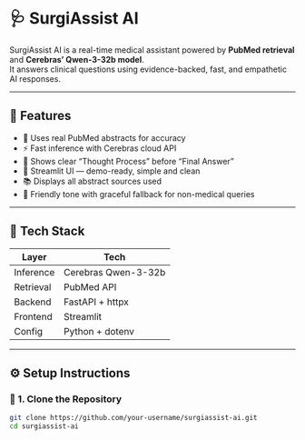# 🩺 SurgiAssist AI

SurgiAssist AI is a real-time medical assistant powered by **PubMed retrieval** and **Cerebras’ Qwen-3-32b model**.  
It answers clinical questions using evidence-backed, fast, and empathetic AI responses.

---

## 🚀 Features

- 🔬 Uses real PubMed abstracts for accuracy
- ⚡ Fast inference with Cerebras cloud API
- 🧠 Shows clear “Thought Process” before “Final Answer”
- 🎨 Streamlit UI — demo-ready, simple and clean
- 📚 Displays all abstract sources used
- 💬 Friendly tone with graceful fallback for non-medical queries

---

## 🧰 Tech Stack

| Layer        | Tech                                |
|--------------|-------------------------------------|
| Inference    | Cerebras Qwen-3-32b                 |
| Retrieval    | PubMed API                          |
| Backend      | FastAPI + httpx                     |
| Frontend     | Streamlit                           |
| Config       | Python + dotenv                     |

---

## ⚙️ Setup Instructions

### 📁 1. Clone the Repository

```bash
git clone https://github.com/your-username/surgiassist-ai.git
cd surgiassist-ai

